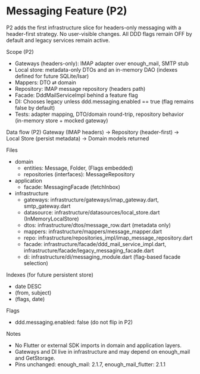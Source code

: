 # Messaging Feature (P2)

P2 adds the first infrastructure slice for headers-only messaging with a header-first strategy. No user-visible changes. All DDD flags remain OFF by default and legacy services remain active.

Scope (P2)
- Gateways (headers-only): IMAP adapter over enough_mail, SMTP stub
- Local store: metadata-only DTOs and an in-memory DAO (indexes defined for future SQLite/Isar)
- Mappers: DTO ⇄ domain
- Repository: IMAP message repository (headers path)
- Facade: DddMailServiceImpl behind a feature flag
- DI: Chooses legacy unless ddd.messaging.enabled == true (flag remains false by default)
- Tests: adapter mapping, DTO/domain round-trip, repository behavior (in-memory store + mocked gateway)

Data flow (P2)
Gateway (IMAP headers) → Repository (header-first) → Local Store (persist metadata) → Domain models returned

Files
- domain
  - entities: Message, Folder, (Flags embedded)
  - repositories (interfaces): MessageRepository
- application
  - facade: MessagingFacade (fetchInbox)
- infrastructure
  - gateways: infrastructure/gateways/imap_gateway.dart, smtp_gateway.dart
  - datasource: infrastructure/datasources/local_store.dart (InMemoryLocalStore)
  - dtos: infrastructure/dtos/message_row.dart (metadata only)
  - mappers: infrastructure/mappers/message_mapper.dart
  - repo: infrastructure/repositories_impl/imap_message_repository.dart
  - facade: infrastructure/facade/ddd_mail_service_impl.dart, infrastructure/facade/legacy_messaging_facade.dart
  - di: infrastructure/di/messaging_module.dart (flag-based facade selection)

Indexes (for future persistent store)
- date DESC
- (from, subject)
- (flags, date)

Flags
- ddd.messaging.enabled: false (do not flip in P2)

Notes
- No Flutter or external SDK imports in domain and application layers.
- Gateways and DI live in infrastructure and may depend on enough_mail and GetStorage.
- Pins unchanged: enough_mail: 2.1.7, enough_mail_flutter: 2.1.1

